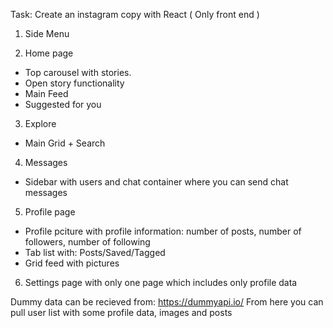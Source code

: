 Task: 
Create an instagram copy with React ( Only front end )

1) Side Menu

2) Home page

- Top carousel with stories.
- Open story functionality
- Main Feed
- Suggested for you

3) Explore
- Main Grid + Search

4) Messages
- Sidebar with users and chat container where you can send chat messages

5) Profile page
- Profile pciture with profile information: number of posts, number of followers, number of following
- Tab list with: Posts/Saved/Tagged
- Grid feed with pictures

6) Settings page with only one page which includes only profile data

Dummy data can be recieved from: https://dummyapi.io/
From here you can pull user list with some profile data, images and posts
